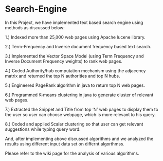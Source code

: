Search-Engine
=============

In this Project, we have implemented text based search engine using methods as discussed below:

1.) Indexed more than 25,000 web pages using Apache lucene library.

2.) Term-Frequency and Inverse document frequency based text search.

3.) Implemented the Vector Space Model (using Term Frequency and Inverse Document Frequency weights) to rank web pages.

4.) Coded Authority/hub computation mechanism using the adjacency matrix and returned the top N authorities and top N hubs.

5.)	Engineered PageRank algorithm in java to return top N web pages.

6.)	Programmed K-means clustering in java to generate cluster of relevant web pages.

7.)	Extracted the Snippet and Title from top ‘N’ web pages to display them to the user so user can choose webpage, which is more relevant to his query.

8.)	Coded and applied Scalar clustering so that user can get relevant suggestions while typing query word.

And, after implementing above discussed algorithms and we analyzed the results using different input data set on differnt algorthmss.

Please refer to the wiki page for the analysis of various algorithms.
